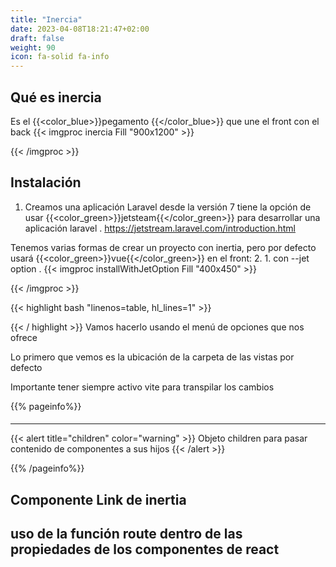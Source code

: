 ```yaml
---
title: "Inercia"
date: 2023-04-08T18:21:47+02:00
draft: false
weight: 90
icon: fa-solid fa-info
---
```

## Qué es inercia

Es el {{<color_blue>}}pegamento {{</color_blue>}} que une el front con el back
{{< imgproc inercia Fill "900x1200" >}}

{{< /imgproc >}}

## Instalación
1. Creamos una aplicación
Laravel desde la versión 7 tiene la opción de usar {{<color_green>}}jetsteam{{</color_green>}} para desarrollar una aplicación laravel
. https://jetstream.laravel.com/introduction.html

Tenemos varias formas de crear un proyecto con inertia, pero por defecto usará {{<color_green>}}vue{{</color_green>}} en el front:
2. 1. con --jet option
. {{< imgproc installWithJetOption Fill "400x450" >}}

{{< /imgproc >}}

 {{< highlight bash "linenos=table, hl_lines=1" >}}

 
 {{< / highlight >}}
Vamos hacerlo usando el menú de opciones que nos ofrece 





Lo primero que vemos es la ubicación de la carpeta de las vistas por defecto

Importante tener siempre activo vite para transpilar los cambios



{{% pageinfo%}}
#### 
****
{{< alert title="children" color="warning" >}}
Objeto children para pasar contenido de componentes a sus hijos
{{< /alert >}}

{{% /pageinfo%}}

## Componente Link de inertia
## uso de la función route dentro de las propiedades de los componentes de react